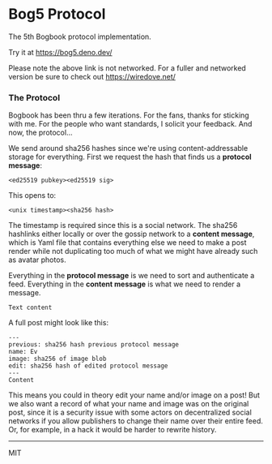 # Bog5 Protocol

The 5th Bogbook protocol implementation.

Try it at https://bog5.deno.dev/ 

Please note the above link is not networked. For a fuller and networked version be sure to check out https://wiredove.net/

### The Protocol

Bogbook has been thru a few iterations. For the fans, thanks for sticking with me. For the people who want standards, I solicit your feedback. And now, the protocol...

We send around sha256 hashes since we're using content-addressable storage for everything. First we request the hash that finds us a **protocol message**:

```
<ed25519 pubkey><ed25519 sig>
```

This opens to:

```
<unix timestamp><sha256 hash>
```

The timestamp is required since this is a social network. The sha256 hashlinks either locally or over the gossip network to a **content message**, which is Yaml file that contains everything else we need to make a post render while not duplicating too much of what we might have already such as avatar photos.

Everything in the **protocol message** is we need to sort and authenticate a feed. Everything in the **content message** is what we need to render a message.

```
Text content
```


A full post might look like this: 

```
---
previous: sha256 hash previous protocol message
name: Ev
image: sha256 of image blob
edit: sha256 hash of edited protocol message
---
Content
```

This means you could in theory edit your name and/or image on a post! But we also want a record of what your name and image was on the original post, since it is a security issue with some actors on decentralized social networks if you allow publishers to change their name over their entire feed. Or, for example, in a hack it would be harder to rewrite history.

---
MIT
